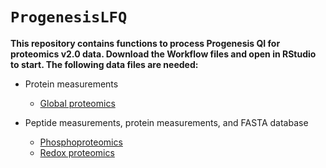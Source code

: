 # `ProgenesisLFQ`

**This repository contains functions to process Progenesis QI for proteomics v2.0 data. Download the Workflow files and open in RStudio to start. The following data files are needed:**
* Protein measurements
  + [Global proteomics](https://raw.githubusercontent.com/hickslab/ProgenesisLFQ/master/ProgenesisLFQ_Global_Workflow.R)
  
* Peptide measurements, protein measurements, and FASTA database
  + [Phosphoproteomics](https://raw.githubusercontent.com/hickslab/ProgenesisLFQ/master/ProgenesisLFQ_Phospho_Workflow.R)
  + [Redox proteomics](https://raw.githubusercontent.com/hickslab/ProgenesisLFQ/master/ProgenesisLFQ_Redox_Workflow.R)
